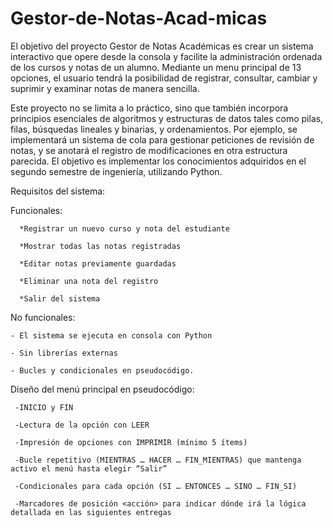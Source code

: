 # Gestor-de-Notas-Acad-micas
El objetivo del proyecto Gestor de Notas Académicas es crear un sistema interactivo que opere desde la consola y facilite la administración ordenada de los cursos y notas de un alumno. Mediante un menu principal de 13 opciones, el usuario tendrá la posibilidad de registrar, consultar, cambiar y suprimir y examinar notas de manera sencilla.

Este proyecto no se limita a lo práctico, sino que también incorpora principios esenciales de algoritmos y estructuras de datos tales como pilas, filas, búsquedas lineales y binarias, y ordenamientos. Por ejemplo, se implementará un sistema de cola para gestionar peticiones de revisión de notas, y se anotará el registro de modificaciones en otra estructura parecida. El objetivo es implementar  los conocimientos adquiridos en el segundo semestre de ingeniería, utilizando Python. 

Requisitos del sistema: 

Funcionales: 

      *Registrar un nuevo curso y nota del estudiante
   
      *Mostrar todas las notas registradas
   
      *Editar notas previamente guardadas
   
      *Eliminar una nota del registro
   
      *Salir del sistema
   

No funcionales: 

    - El sistema se ejecuta en consola con Python
    
    - Sin librerías externas
    
    - Bucles y condicionales en pseudocódigo.

Diseño del menú principal en pseudocódigo:

     -INICIO y FIN

     -Lectura de la opción con LEER

     -Impresión de opciones con IMPRIMIR (mínimo 5 ítems)

     -Bucle repetitivo (MIENTRAS … HACER … FIN_MIENTRAS) que mantenga activo el menú hasta elegir “Salir”

     -Condicionales para cada opción (SI … ENTONCES … SINO … FIN_SI)

     -Marcadores de posición <acción> para indicar dónde irá la lógica detallada en las siguientes entregas

    

